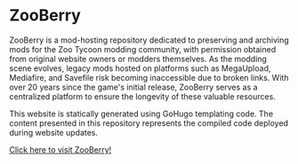 # ZooBerry

ZooBerry is a mod-hosting repository dedicated to preserving and archiving mods for the Zoo Tycoon modding community, with permission obtained from original website owners or modders themselves. As the modding scene evolves, legacy mods hosted on platforms such as MegaUpload, Mediafire, and Savefile risk becoming inaccessible due to broken links. With over 20 years since the game's initial release, ZooBerry serves as a centralized platform to ensure the longevity of these valuable resources.

This website is statically generated using GoHugo templating code. The content presented in this repository represents the compiled code deployed during website updates.

[Click here to visit ZooBerry!](https://www.zooberry.org/)
